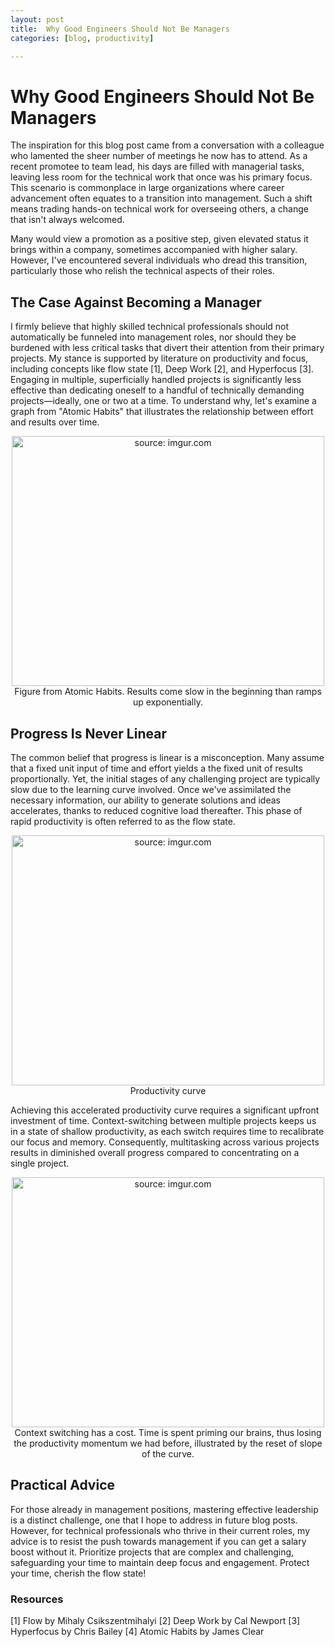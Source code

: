 ```yaml
---
layout: post
title:  Why Good Engineers Should Not Be Managers
categories: [blog, productivity]

---
```


# Why Good Engineers Should Not Be Managers

The inspiration for this blog post came from a conversation with a colleague who lamented the sheer number of meetings he now has to attend. As a recent promotee to team lead, his days are filled with managerial tasks, leaving less room for the technical work that once was his primary focus. This scenario is commonplace in large organizations where career advancement often equates to a transition into management. Such a shift means trading hands-on technical work for overseeing others, a change that isn't always welcomed.

Many would view a promotion as a positive step, given elevated status it brings within a company, sometimes accompanied with higher salary. However, I've encountered several individuals who dread this transition, particularly those who relish the technical aspects of their roles.

## The Case Against Becoming a Manager

I firmly believe that highly skilled technical professionals should not automatically be funneled into management roles, nor should they be burdened with less critical tasks that divert their attention from their primary projects. My stance is supported by literature on productivity and focus, including concepts like flow state [1], Deep Work [2], and Hyperfocus [3]. Engaging in multiple, superficially handled projects is significantly less effective than dedicating oneself to a handful of technically demanding projects—ideally, one or two at a time. To understand why, let's examine a graph from "Atomic Habits" that illustrates the relationship between effort and results over time.

<!-- ![AtomicHabits_figure](https://duddhawork.com/wp-content/uploads/image-26.png) -->
<div style="text-align: center;">
    <a href="https://duddhawork.com/wp-content/uploads/image-26.png"><img src="https://duddhawork.com/wp-content/uploads/image-26.png" title="source: imgur.com" width="500" height="400"/></a>
    <figcaption>
    Figure from Atomic Habits. Results come slow in the beginning than ramps up exponentially.
    </figcaption>
</div>

## Progress Is Never Linear

The common belief that progress is linear is a misconception. Many assume that a fixed unit input of time and effort yields a the fixed unit of results proportionally. Yet, the initial stages of any challenging project are typically slow due to the learning curve involved. Once we've assimilated the necessary information, our ability to generate solutions and ideas accelerates, thanks to reduced cognitive load thereafter. This phase of rapid productivity is often referred to as the flow state.

<!-- ![Productivity_slope](https://i.imgur.com/QBLTOcd.png) -->
<div style="text-align: center;">
    <a href="https://imgur.com/QBLTOcd"><img src="https://i.imgur.com/QBLTOcd.png" title="source: imgur.com" width="500" height="400"/></a>
    <figcaption>Productivity curve</figcaption>
</div>

Achieving this accelerated productivity curve requires a significant upfront investment of time. Context-switching between multiple projects keeps us in a state of shallow productivity, as each switch requires time to recalibrate our focus and memory. Consequently, multitasking across various projects results in diminished overall progress compared to concentrating on a single project.

<!-- ![Context_switching](https://i.imgur.com/SC8njLK.png) -->
<div style="text-align: center;">
    <a href="https://imgur.com/SC8njLK"><img src="https://i.imgur.com/SC8njLK.png" title="source: imgur.com" width="500" height="400"/></a>
    <figcaption>Context switching has a cost. Time is spent priming our brains, thus losing the productivity momentum we had before, illustrated by the reset of slope of the curve.</figcaption>
</div>

## Practical Advice

For those already in management positions, mastering effective leadership is a distinct challenge, one that I hope to address in future blog posts. However, for technical professionals who thrive in their current roles, my advice is to resist the push towards management if you can get a salary boost without it. Prioritize projects that are complex and challenging, safeguarding your time to maintain deep focus and engagement. Protect your time, cherish the flow state!

### Resources
[1] Flow by Mihaly Csikszentmihalyi
[2] Deep Work by Cal Newport
[3] Hyperfocus by Chris Bailey
[4] Atomic Habits by James Clear
